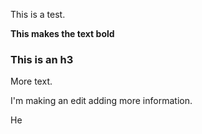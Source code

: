 This is a test.

**This makes the text bold**

### This is an h3
More text.


I'm making an edit adding more information.

He